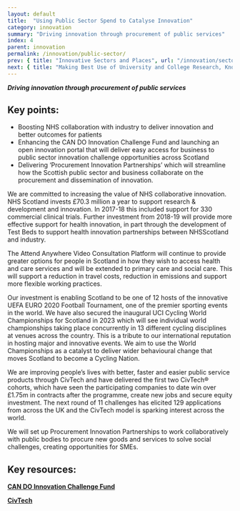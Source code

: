 ```yaml
---
layout: default
title:  "Using Public Sector Spend to Catalyse Innovation"
category: innovation
summary: "Driving innovation through procurement of public services"
index: 4
parent: innovation
permalink: /innovation/public-sector/
prev: { title: "Innovative Sectors and Places", url: "/innovation/sectors-and-places/" }
next: { title: "Making Best Use of University and College Research, Knowledge and Talent", url: "/innovation/university-research/" }
---
```

***Driving innovation through procurement of public services***

## Key points:

* Boosting NHS collaboration with industry to deliver innovation and better outcomes for patients
* Enhancing the CAN DO Innovation Challenge Fund and launching an open innovation portal that will deliver easy access for business to public sector innovation challenge opportunities across Scotland
* Delivering ‘Procurement Innovation Partnerships’ which will streamline how the Scottish public sector and business collaborate on the procurement and dissemination of innovation.

We are committed to increasing the value of NHS collaborative innovation.  NHS Scotland invests £70.3 million a year to support research & development and innovation.  In 2017-18 this included support for 330 commercial clinical trials.  Further investment from 2018-19 will provide more effective support for health innovation, in part through the development of Test Beds to support health innovation partnerships between NHSScotland and industry.  

The Attend Anywhere Video Consultation Platform will continue to provide greater options for people in Scotland in how they wish to access health and care services and will be extended to primary care and social care. This will support a reduction in travel costs, reduction in emissions and support more flexible working practices.  

Our investment is enabling Scotland to be one of 12 hosts of the innovative UEFA EURO 2020 Football Tournament, one of the premier sporting events in the world.  We have also secured the inaugural UCI Cycling World Championships for Scotland in 2023 which will see individual world championships taking place concurrently in 13 different cycling disciplines at venues across the country.  This is a tribute to our international reputation in hosting major and innovative events.  We aim to use the World Championships as a catalyst to deliver wider behavioural change that moves Scotland to become a Cycling Nation.  

We are improving people’s lives with better, faster and easier public service products through CivTech and have delivered the first two CivTech® cohorts, which have seen the participating companies to date win over £1.75m in contracts after the programme, create new jobs and secure equity investment.   The next round of 11 challenges has elicited 129 applications from across the UK and the CivTech model is sparking interest across the world.  

We will set up Procurement Innovation Partnerships to work collaboratively with public bodies to procure new goods and services to solve social challenges, creating opportunities for SMEs.  

## Key resources:

**[CAN DO Innovation Challenge Fund](https://www.scottish-enterprise.com/support-for-businesses/develop-products-and-services/find-new-opportunities/can-do-innovation-challenge-fund)**

**[CivTech](https://civtech.atlassian.net/wiki/spaces/CIV/overview?mode=global)**
